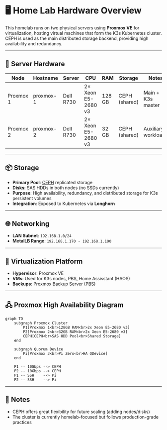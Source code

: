 # 🖥️ Home Lab Hardware Overview

This homelab runs on two physical servers using **Proxmox VE** for virtualization, hosting virtual machines that form the K3s Kubernetes cluster. CEPH is used as the main distributed storage backend, providing high availability and redundancy.

---

## 🧱 Server Hardware

| Node       | Hostname         | Server   | CPU                 | RAM         | Storage       | Notes              |
|------------|------------------|----------|---------------------|-------------|---------------|--------------------|
| Proxmox 1  | proxmox-1        | Dell R730| 2× Xeon E5-2680 v3  | 128 GB      | CEPH (shared) | Main  + K3s master |
| Proxmox 2  | proxmox-2        | Dell R730| 2× Xeon E5-2680 v3  | 32 GB       | CEPH (shared) | Auxiliary workloads|

---

## 📦 Storage

- **Primary Pool**: [CEPH](https://ceph.io/) replicated storage
- **Disks**: SAS HDDs in both nodes (no SSDs currently)
- **Purpose**: High availability, redundancy, and distributed storage for K3s persistent volumes
- **Integration**: Exposed to Kubernetes via **Longhorn**

---

## 🌐 Networking

- **LAN Subnet**: `192.168.1.0/24`
- **MetalLB Range**: `192.168.1.170 - 192.168.1.190`

---

## 🧰 Virtualization Platform

- **Hypervisor**: Proxmox VE
- **VMs**: Used for K3s nodes, PBS, Home Assisstant (HAOS)
- **Backups**: Proxmox Backup Server (PBS)

---

## 🖧 Proxmox High Availability Diagram

```mermaid
graph TD
    subgraph Proxmox Cluster
        P1[Proxmox 1<br>128GB RAM<br>2x Xeon E5-2680 v3]
        P2[Proxmox 2<br>32GB RAM<br>2x Xeon E5-2680 v3]
        CEPH[CEPH<br>SAS HDD Pool<br>Shared Storage]
    end

    subgraph Quorum Device
        Pi[Proxmox 3<br>Pi Zero<br>HA QDevice]
    end

    P1 -- 10Gbps --> CEPH
    P2 -- 10Gbps --> CEPH
    P1 -- SSH    --> Pi
    P2 -- SSH    --> Pi
```
---

## 📝 Notes

- CEPH offers great flexibility for future scaling (adding nodes/disks)
- The cluster is currently homelab-focused but follows production-grade practices
